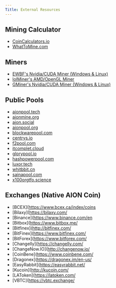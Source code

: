 ```yaml
---
Title: External Resources
---
```


## Mining Calculator

- [CoinCalculators.io](https://www.coincalculators.io/coin.aspx?crypto=aion-mining-calculator)
- [WhatToMine.com](https://whattomine.com/coins/272-aion-equihash-210-9)

## Miners

- [EWBF's Nvidia/CUDA Miner (Windows & Linux)](https://bitcointalk.org/index.php?topic=4466962.0)
- [lolMiner's AMD/OpenGL Miner](https://bitcointalk.org/index.php?topic=4724735.0)
- [GMiner's Nvidia/CUDA Miner (Windows & Linux)](https://bitcointalk.org/index.php?topic=5034735.0)

## Public Pools

- [aionpool.tech](https://aionpool.tech/)
- [aionmine.org](https://aionmine.org/)
- [aion.social](https://aion.social)
- [aionpool.org](https://aionpool.org)
- [blockwarepool.com](https://blockwarepool.com/)
- [centrys.io](https://pool.centrys.io/)
- [f2pool.com](https://www.f2pool.com/)
- [itcomplet.cloud](http://aion1.itcomplet.cloud:5000/home)
- [glorypool.io](https://glorypool.io/)
- [hashpowerpool.com](https://hashpowerpool.com/)
- [luxor.tech](http://mining.luxor.tech/aion)
- [whitbbit.cn](https://pool.whibbit.cn/)
- [sainapool.com](http://sainapool.com)
- [x100orgtfo.science](https://aion.x100orgtfo.science/)

## Exchanges (Native AION Coin)

- [BCEX](https://www.bcex.ca/index/coins
- [Bilaxy](https://bilaxy.com/
- [Binance](https://www.binance.com/en
- [Bitbox](https://www.bitbox.me/
- [Bitfinex](http://bitfinex.com/
- [BitFinex](https://www.bitfinex.com/
- [BitForex](https://www.bitforex.com/
- [Changelly](https://changelly.com/
- [ChangeNow.IO](http://changenow.io/
- [CoinBene](https://www.coinbene.com/
- [Dragonex](https://dragonex.im/en-us/
- [EasyRabbit](https://easyrabbit.net/
- [Kucoin](http://kucoin.com/
- [LAToken](https://latoken.com/
- [VBTC](https://vbtc.exchange/
